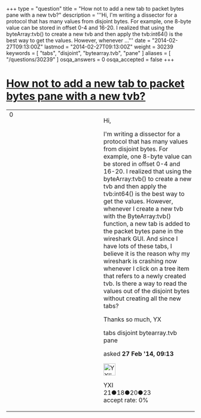 +++
type = "question"
title = "How not to add a new tab to packet bytes pane with a new tvb?"
description = '''Hi, I&#x27;m writing a dissector for a protocol that has many values from disjoint bytes. For example, one 8-byte value can be stored in offset 0-4 and 16-20. I realized that using the byteArray:tvb() to create a new tvb and then apply the tvb:int64() is the best way to get the values. However, whenever ...'''
date = "2014-02-27T09:13:00Z"
lastmod = "2014-02-27T09:13:00Z"
weight = 30239
keywords = [ "tabs", "disjoint", "bytearray.tvb", "pane" ]
aliases = [ "/questions/30239" ]
osqa_answers = 0
osqa_accepted = false
+++

<div class="headNormal">

# [How not to add a new tab to packet bytes pane with a new tvb?](/questions/30239/how-not-to-add-a-new-tab-to-packet-bytes-pane-with-a-new-tvb)

</div>

<div id="main-body">

<div id="askform">

<table id="question-table" style="width:100%;"><colgroup><col style="width: 50%" /><col style="width: 50%" /></colgroup><tbody><tr class="odd"><td style="width: 30px; vertical-align: top"><div class="vote-buttons"><span id="post-30239-upvote" class="ajax-command post-vote up" rel="nofollow" title="I like this post (click again to cancel)"> </span><div id="post-30239-score" class="post-score" title="current number of votes">0</div><span id="post-30239-downvote" class="ajax-command post-vote down" rel="nofollow" title="I dont like this post (click again to cancel)"> </span> <span id="favorite-mark" class="ajax-command favorite-mark" rel="nofollow" title="mark/unmark this question as favorite (click again to cancel)"> </span><div id="favorite-count" class="favorite-count"></div></div></td><td><div id="item-right"><div class="question-body"><p>Hi,</p><p>I'm writing a dissector for a protocol that has many values from disjoint bytes. For example, one 8-byte value can be stored in offset 0-4 and 16-20. I realized that using the byteArray:tvb() to create a new tvb and then apply the tvb:int64() is the best way to get the values. However, whenever I create a new tvb with the ByteArray:tvb() function, a new tab is added to the packet bytes pane in the wireshark GUI. And since I have lots of these tabs, I believe it is the reason why my wireshark is crashing now whenever I click on a tree item that refers to a newly created tvb. Is there a way to read the values out of the disjoint bytes without creating all the new tabs?</p><p>Thanks so much, YX</p></div><div id="question-tags" class="tags-container tags"><span class="post-tag tag-link-tabs" rel="tag" title="see questions tagged &#39;tabs&#39;">tabs</span> <span class="post-tag tag-link-disjoint" rel="tag" title="see questions tagged &#39;disjoint&#39;">disjoint</span> <span class="post-tag tag-link-bytearray.tvb" rel="tag" title="see questions tagged &#39;bytearray.tvb&#39;">bytearray.tvb</span> <span class="post-tag tag-link-pane" rel="tag" title="see questions tagged &#39;pane&#39;">pane</span></div><div id="question-controls" class="post-controls"></div><div class="post-update-info-container"><div class="post-update-info post-update-info-user"><p>asked <strong>27 Feb '14, 09:13</strong></p><img src="https://secure.gravatar.com/avatar/b18cada3e3589f311e24f5ffbd1737bc?s=32&amp;d=identicon&amp;r=g" class="gravatar" width="32" height="32" alt="YXI&#39;s gravatar image" /><p><span>YXI</span><br />
<span class="score" title="21 reputation points">21</span><span title="18 badges"><span class="badge1">●</span><span class="badgecount">18</span></span><span title="20 badges"><span class="silver">●</span><span class="badgecount">20</span></span><span title="23 badges"><span class="bronze">●</span><span class="badgecount">23</span></span><br />
<span class="accept_rate" title="Rate of the user&#39;s accepted answers">accept rate:</span> <span title="YXI has no accepted answers">0%</span></p></div></div><div id="comments-container-30239" class="comments-container"></div><div id="comment-tools-30239" class="comment-tools"></div><div class="clear"></div><div id="comment-30239-form-container" class="comment-form-container"></div><div class="clear"></div></div></td></tr></tbody></table>

</div>

</div>

